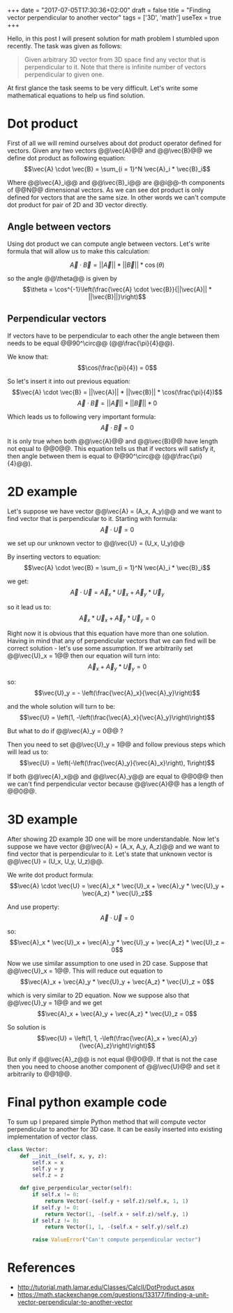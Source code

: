 +++
date = "2017-07-05T17:30:36+02:00"
draft = false
title = "Finding vector perpendicular to another vector"
tags = ['3D', 'math']
useTex = true
+++

Hello, in this post I will present solution for math problem I stumbled upon
recently. The task was given as follows:

> Given arbitrary 3D vector from 3D space find any vector that is perpendicular to
> it. Note that there is infinite number of vectors perpendicular to given one.

At first glance the task seems to be very difficult. Let's write some
mathematical equations to help us find solution.

<!--more-->

# Dot product
First of all we will remind ourselves about dot product operator defined for
vectors. Given any two vectors @@\vec{A}@@ and @@\vec{B}@@ we define dot product
as following equation:
$$\vec{A} \cdot \vec{B} = \sum_{i = 1}^N \vec{A}_i * \vec{B}_i$$

Where @@\vec{A}_i@@ and @@\vec{B}_i@@ are @@i@@-th components of @@N@@ dimensional
vectors. As we can see dot product is only defined for vectors that are the same
size. In other words we can't compute dot product for pair of 2D and 3D vector directly.

## Angle between vectors
Using dot product we can compute angle between vectors. Let's write formula
that will allow us to make this calculation:

$$\vec{A} \cdot \vec{B} = ||\vec{A}|| * ||\vec{B}|| * \cos(\theta)$$

so the angle @@\theta@@ is given by
$$\theta = \cos^{-1}\left(\frac{\vec{A} \cdot \vec{B}}{||\vec{A}|| * ||\vec{B}||}\right)$$

## Perpendicular vectors
If vectors have to be perpendicular to each other the angle between them needs to be equal
@@90^\circ@@ (@@\frac{\pi}{4}@@).

We know that:
$$\cos(\frac{\pi}{4}) = 0$$

So let's insert it into out previous equation:
$$\vec{A} \cdot \vec{B} = ||\vec{A}|| * ||\vec{B}|| * \cos(\frac{\pi}{4})$$
$$\vec{A} \cdot \vec{B} = ||\vec{A}|| * ||\vec{B}|| * 0$$

Which leads us to following very important formula:
$$\vec{A} \cdot \vec{B} = 0$$

It is only true when both @@\vec{A}@@ and @@\vec{B}@@ have length not equal
to @@0@@. This equation tells us that if vectors will satisfy it,
then angle between them is equal to @@90^\circ@@ (@@\frac{\pi}{4}@@).

# 2D example
Let's suppose we have vector @@\vec{A} = (A_x, A_y)@@ and we want to find vector that is
perpendicular to it. Starting with formula:
$$\vec{A} \cdot \vec{U} = 0$$

we set up our unknown vector to @@\vec{U} = (U_x, U_y)@@

By inserting vectors to equation:
$$\vec{A} \cdot \vec{B} = \sum_{i = 1}^N \vec{A}_i * \vec{B}_i$$

we get:
$$\vec{A} \cdot \vec{U} = \vec{A}_x * \vec{U}_x + \vec{A}_y * \vec{U}_y$$

so it lead us to:
$$\vec{A}_x * \vec{U}_x + \vec{A}_y * \vec{U}_y = 0$$

Right now it is obvious that this equation have more than one solution. Having in mind that any
of perpendicular vectors that we can find will be correct solution - let's use some assumption. If we
arbitrarily set @@\vec{U}_x = 1@@ then our equation will turn into:
$$\vec{A}_x + \vec{A}_y * \vec{U}_y = 0$$

so:
$$\vec{U}_y = - \left(\frac{\vec{A}_x}{\vec{A}_y}\right)$$

and the whole solution will turn to be:
$$\vec{U} = \left(1, -\left(\frac{\vec{A}_x}{\vec{A}_y}\right)\right)$$

But what to do if @@\vec{A}_y = 0@@ ?

Then you need to set @@\vec{U}_y = 1@@ and follow previous steps which will lead us to:
$$\vec{U} = \left(-\left(\frac{\vec{A}_y}{\vec{A}_x}\right), 1\right)$$

If both @@\vec{A}_x@@ and @@\vec{A}_y@@ are equal to @@0@@ then we can't find perpendicular vector
because @@\vec{A}@@ has a length of @@0@@.

# 3D example
After showing 2D example 3D one will be more understandable. Now let's suppose we have vector
@@\vec{A} = (A_x, A_y, A_z)@@ and we want to find vector that is perpendicular to it.
Let's state that unknown vector is @@\vec{U} = (U_x, U_y, U_z)@@.

We write dot product formula:
$$\vec{A} \cdot \vec{U} = \vec{A}_x * \vec{U}_x + \vec{A}_y * \vec{U}_y + \vec{A_z} * \vec{U}_z$$

And use property:
$$\vec{A} \cdot \vec{U} = 0$$

so:
$$\vec{A}_x * \vec{U}_x + \vec{A}_y * \vec{U}_y + \vec{A_z} * \vec{U}_z = 0$$

Now we use similar assumption to one used in 2D case. Suppose that @@\vec{U}_x = 1@@. This will
reduce out equation to
$$\vec{A}_x + \vec{A}_y * \vec{U}_y + \vec{A_z} * \vec{U}_z = 0$$

which is very similar to 2D equation. Now we suppose also that @@\vec{U}_y = 1@@ and we get
$$\vec{A}_x + \vec{A}_y + \vec{A_z} * \vec{U}_z = 0$$

So solution is
$$\vec{U} = \left(1, 1, -\left(\frac{\vec{A}_x +
            \vec{A}_y}{\vec{A}_z}\right)\right)$$

But only if @@\vec{A}_z@@ is not equal @@0@@. If that is not the case then you need to choose
another component of @@\vec{U}@@ and set it arbitrarily to @@1@@.

# Final python example code
To sum up I prepared simple Python method that will compute vector perpendicular to another for 3D
case. It can be easily inserted into existing implementation of vector class.

~~~python
class Vector:
    def __init__(self, x, y, z):
        self.x = x
        self.y = y
        self.z = z

    def give_perpendicular_vector(self):
        if self.x != 0:
            return Vector(-(self.y + self.z)/self.x, 1, 1)
        if self.y != 0:
            return Vector(1, -(self.x + self.z)/self.y, 1)
        if self.z != 0:
            return Vector(1, 1, -(self.x + self.y)/self.z)

        raise ValueError("Can't compute perpendicular vector")
~~~


# References
- http://tutorial.math.lamar.edu/Classes/CalcII/DotProduct.aspx
- https://math.stackexchange.com/questions/133177/finding-a-unit-vector-perpendicular-to-another-vector
